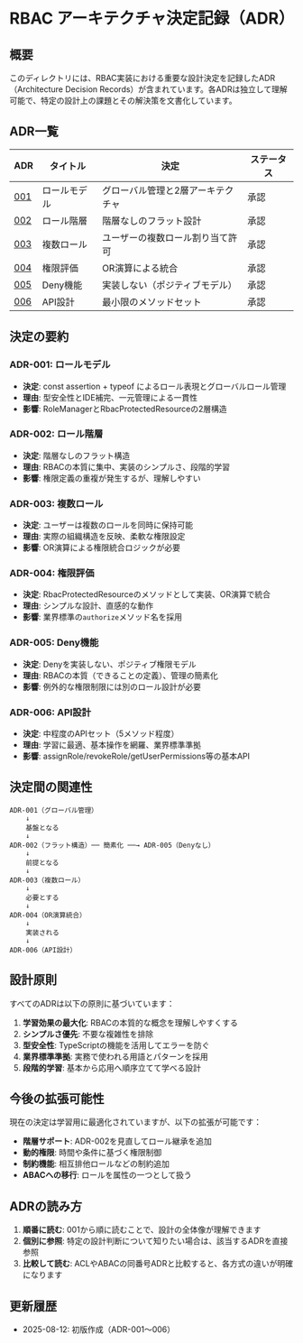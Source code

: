 # RBAC アーキテクチャ決定記録（ADR）

## 概要

このディレクトリには、RBAC実装における重要な設計決定を記録したADR（Architecture Decision Records）が含まれています。各ADRは独立して理解可能で、特定の設計上の課題とその解決策を文書化しています。

## ADR一覧

| ADR | タイトル | 決定 | ステータス |
|-----|---------|------|-----------|
| [001](./001-role-model.md) | ロールモデル | グローバル管理と2層アーキテクチャ | 承認 |
| [002](./002-role-hierarchy.md) | ロール階層 | 階層なしのフラット設計 | 承認 |
| [003](./003-multiple-roles.md) | 複数ロール | ユーザーの複数ロール割り当て許可 | 承認 |
| [004](./004-permission-evaluation.md) | 権限評価 | OR演算による統合 | 承認 |
| [005](./005-deny-policy.md) | Deny機能 | 実装しない（ポジティブモデル） | 承認 |
| [006](./006-api-design.md) | API設計 | 最小限のメソッドセット | 承認 |

## 決定の要約

### ADR-001: ロールモデル
- **決定**: const assertion + typeof によるロール表現とグローバルロール管理
- **理由**: 型安全性とIDE補完、一元管理による一貫性
- **影響**: RoleManagerとRbacProtectedResourceの2層構造

### ADR-002: ロール階層
- **決定**: 階層なしのフラット構造
- **理由**: RBACの本質に集中、実装のシンプルさ、段階的学習
- **影響**: 権限定義の重複が発生するが、理解しやすい

### ADR-003: 複数ロール
- **決定**: ユーザーは複数のロールを同時に保持可能
- **理由**: 実際の組織構造を反映、柔軟な権限設定
- **影響**: OR演算による権限統合ロジックが必要

### ADR-004: 権限評価
- **決定**: RbacProtectedResourceのメソッドとして実装、OR演算で統合
- **理由**: シンプルな設計、直感的な動作
- **影響**: 業界標準の`authorize`メソッド名を採用

### ADR-005: Deny機能
- **決定**: Denyを実装しない、ポジティブ権限モデル
- **理由**: RBACの本質（できることの定義）、管理の簡素化
- **影響**: 例外的な権限制限には別のロール設計が必要

### ADR-006: API設計
- **決定**: 中程度のAPIセット（5メソッド程度）
- **理由**: 学習に最適、基本操作を網羅、業界標準準拠
- **影響**: assignRole/revokeRole/getUserPermissions等の基本API

## 決定間の関連性

```
ADR-001（グローバル管理）
    ↓
    基盤となる
    ↓
ADR-002（フラット構造）── 簡素化 ──→ ADR-005（Denyなし）
    ↓
    前提となる
    ↓
ADR-003（複数ロール）
    ↓
    必要とする
    ↓
ADR-004（OR演算統合）
    ↓
    実装される
    ↓
ADR-006（API設計）
```

## 設計原則

すべてのADRは以下の原則に基づいています：

1. **学習効果の最大化**: RBACの本質的な概念を理解しやすくする
2. **シンプルさ優先**: 不要な複雑性を排除
3. **型安全性**: TypeScriptの機能を活用してエラーを防ぐ
4. **業界標準準拠**: 実務で使われる用語とパターンを採用
5. **段階的学習**: 基本から応用へ順序立てて学べる設計

## 今後の拡張可能性

現在の決定は学習用に最適化されていますが、以下の拡張が可能です：

- **階層サポート**: ADR-002を見直してロール継承を追加
- **動的権限**: 時間や条件に基づく権限制御
- **制約機能**: 相互排他ロールなどの制約追加
- **ABACへの移行**: ロールを属性の一つとして扱う

## ADRの読み方

1. **順番に読む**: 001から順に読むことで、設計の全体像が理解できます
2. **個別に参照**: 特定の設計判断について知りたい場合は、該当するADRを直接参照
3. **比較して読む**: ACLやABACの同番号ADRと比較すると、各方式の違いが明確になります

## 更新履歴

- 2025-08-12: 初版作成（ADR-001〜006）